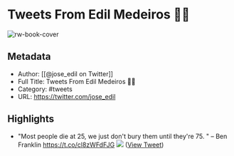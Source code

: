 # Tweets From Edil Medeiros 🧩🚢

![rw-book-cover](https://pbs.twimg.com/profile_images/669315274353561600/eHheoab4.jpg)

## Metadata
- Author: [[@jose_edil on Twitter]]
- Full Title: Tweets From Edil Medeiros 🧩🚢
- Category: #tweets
- URL: https://twitter.com/jose_edil

## Highlights
- "Most people die at 25, we just don't bury them until they're 75. "
  – Ben Franklin https://t.co/cl8zWFdFJG
  ![](https://pbs.twimg.com/media/FSJaVijWQAE8x3Y.jpg) ([View Tweet](https://twitter.com/jose_edil/status/1522878954046173186))
